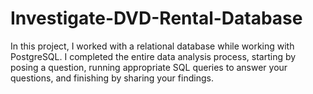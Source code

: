 # Investigate-DVD-Rental-Database

In this project, I worked with a relational database while working with PostgreSQL. I completed the entire data analysis process, starting by posing a question, running appropriate SQL queries to answer your questions, and finishing by sharing your findings.
